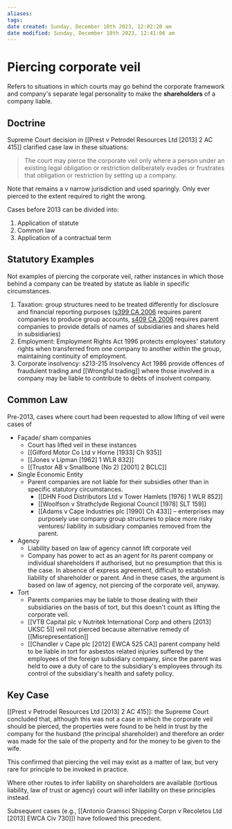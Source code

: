 ```yaml
---
aliases: 
tags: 
date created: Sunday, December 10th 2023, 12:02:20 am
date modified: Sunday, December 10th 2023, 12:41:06 am
---
```


# Piercing corporate veil

Refers to situations in which courts may go behind the corporate framework and company's separate legal personality to make the **shareholders** of a company liable.

## Doctrine

Supreme Court decision in [[Prest v Petrodel Resources Ltd [2013] 2 AC 415]] clarified case law in these situations:

> The court may pierce the corporate veil only where a person under an existing legal obligation or restriction deliberately evades or frustrates that obligation or restriction by setting up a company.

Note that remains a v narrow jurisdiction and used sparingly. Only ever pierced to the extent required to right the wrong.

Cases before 2013 can be divided into:

1. Application of statute
2. Common law
3. Application of a contractual term

## Statutory Examples

Not examples of piercing the corporate veil, rather instances in which those behind a company can be treated by statute as liable in specific circumstances.

1. Taxation: group structures need to be treated differently for disclosure and financial reporting purposes ([s399 CA 2006](https://www.legislation.gov.uk/ukpga/1986/45/section/399) requires parent companies to produce group accounts, [s409 CA 2006](https://www.legislation.gov.uk/ukpga/1986/45/section/409) requires parent companies to provide details of names of subsidiaries and shares held in subsidiaries)
2. Employment: Employment Rights Act 1996 protects employees' statutory rights when transferred from one company to another within the group, maintaining continuity of employment.
3. Corporate insolvency: s213-215 Insolvency Act 1986 provide offences of fraudulent trading and [[Wrongful trading]] where those involved in a company may be liable to contribute to debts of insolvent company.

## Common Law

Pre-2013, cases where court had been requested to allow lifting of veil were cases of

- Façade/ sham companies
	- Court has lifted veil in these instances
	- [[Gilford Motor Co Ltd v Horne [1933] Ch 935]]
	- [[Jones v Lipman [1962] 1 WLR 832]]
	- [[Trustor AB v Smallbone (No 2) [2001] 2 BCLC]]
- Single Economic Entity
	- Parent companies are not liable for their subsidies other than in specific statutory circumstances.
		- [[DHN Food Distributors Ltd v Tower Hamlets [1976] 1 WLR 852]]
		- [[Woolfson v Strathclyde Regional Council [1978] SLT 159]]
		- [[Adams v Cape Industries plc [1990] Ch 433]] – enterprises may purposely use company group structures to place more risky ventures/ liability in subsidiary companies removed from the parent.
- Agency
	- Liability based on law of agency cannot lift corporate veil
	- Company has power to act as an agent for its parent company or individual shareholders if authorised, but no presumption that this is the case. In absence of express agreement, difficult to establish liability of shareholder or parent. And in these cases, the argument is based on law of agency, not piercing of the corporate veil, anyway.
- Tort
	- Parents companies may be liable to those dealing with their subsidiaries on the basis of tort, but this doesn't count as lifting the corporate veil.
	- [[VTB Capital plc v Nutritek International Corp and others [2013] UKSC 5]] veil not pierced because alternative remedy of [[Misrepresentation]]
	- [[Chandler v Cape plc [2012] EWCA 525 CA]] parent company held to be liable in tort for asbestos related injuries suffered by the employees of the foreign subsidiary company, since the parent was held to owe a duty of care to the subsidiary's employees through its control of the subsidiary's health and safety policy.

## Key Case

[[Prest v Petrodel Resources Ltd [2013] 2 AC 415]]: the Supreme Court concluded that, although this was not a case in which the corporate veil should be pierced, the properties were found to be held in trust by the company for the husband (the principal shareholder) and therefore an order was made for the sale of the property and for the money to be given to the wife.

This confirmed that piercing the veil may exist as a matter of law, but very rare for principle to be invoked in practice.

Where other routes to infer liability on shareholders are available (tortious liability, law of trust or agency) court will infer liability on these principles instead.

Subsequent cases (e.g., [[Antonio Gramsci Shipping Corpn v Recoletos Ltd [2013] EWCA Civ 730]]) have followed this precedent.
